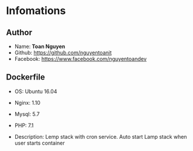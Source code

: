 # Infomations
## Author
- Name: **Toan Nguyen**
- Github: https://github.com/nguyentoanit
- Facebook: https://www.facebook.com/nguyentoandev

## Dockerfile
- OS: Ubuntu 16.04
- Nginx: 1.10
- Mysql: 5.7
- PHP: 7.1

- Description: Lemp stack with cron service. Auto start Lamp stack when user starts container

